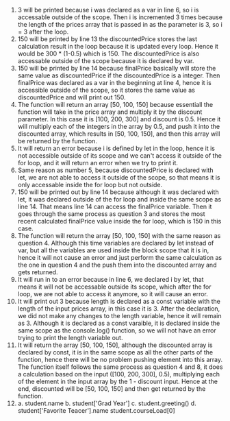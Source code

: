 1. 3 will be printed because i was declared as a var in line 6, so i is accessable outside of the scope. Then i is incremented 3 times because the length of the prices array that is passed in as the parameter is 3, so i = 3 after the loop.
2. 150 will be printed by line 13 the discountedPrice stores the last calculation result in the loop because it is updated every loop. Hence it would be 300 * (1-0.5) which is 150. The discountedPrice is also accessable outside of the scope because it is declared by var.
3. 150 will be printed by line 14 because finalPrice basically will store the same value as discountedPrice if the discountedPrice is a integer. Then finalPrice was declared as a var in the beginning at line 4, hence it is accessible outside of the scope, so it stores the same value as discountedPrice and will print out 150.
4. The function will return an array [50, 100, 150] because essentiall the function will take in the price array and multiply it by the discount parameter. In this case it is [100, 200, 300] and discount is 0.5. Hence it will multiply each of the integers in the array by 0.5, and push it into the discounted array, which results in [50, 100, 150], and then this array will be returned by the function.
5. It will return an error because i is defined by let in the loop, hence it is not accessible outside of its scope and we can't access it outside of the for loop, and it will return an error when we try to print it.
6. Same reason as number 5, because discountedPrice is declared with let, we are not able to access it outside of the scope, so that means it is only accessable inside the for loop but not outside.
7. 150 will be printed out by line 14 because although it was declared with let, it was declared outside of the for loop and inside the same scope as line 14. That means line 14 can access the finalPrice variable. Then it goes through the same process as question 3 and stores the most recent calculated finalPrice value inside the for loop, which is 150 in this case.
8. The function will return the array [50, 100, 150] with the same reason as question 4. Although this time variables are declared by let instead of var, but all the variables are used inside the block scope that it is in, hence it will not cause an error and just perform the same calculation as the one in question 4 and the push them into the discounted array and gets returned.
9. It will run in to an error because in line 6, we declared i by let, that means it will not be accessable outside its scope, which after the for loop, we are not able to access it anymore, so it will cause an error.
10. It will print out 3 because length is declared as a const variable with the length of the input prices array, in this case it is 3. After the declaration, we did not make any changes to the length variable, hence it will remain as 3. Although it is declared as a const varaible, it is declared inside the same scope as the console.log() function, so we will not have an error trying to print the length variable out.
11. It will return the array [50, 100, 150], although the discounted array is declared by const, it is in the same scope as all the other parts of the function, hence there will be no problem pushing element into this array. The function itself follows the same process as question 4 and 8, it does a calculation based on the input ([100, 200, 300], 0.5), multiplying each of the element in the input array by the 1 - discount input. Hence at the end, discounted will be [50, 100, 150] and then get returned by the function.
12. a. student.name
    b. student['Grad Year']
    c. student.greeting()
    d. student['Favorite Teacer'].name
    student.courseLoad[0]